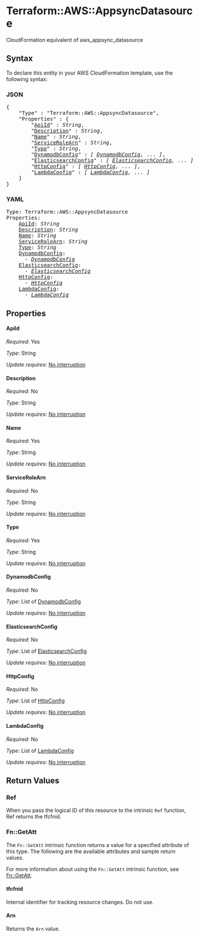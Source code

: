 # Terraform::AWS::AppsyncDatasource

CloudFormation equivalent of aws_appsync_datasource

## Syntax

To declare this entity in your AWS CloudFormation template, use the following syntax:

### JSON

<pre>
{
    "Type" : "Terraform::AWS::AppsyncDatasource",
    "Properties" : {
        "<a href="#apiid" title="ApiId">ApiId</a>" : <i>String</i>,
        "<a href="#description" title="Description">Description</a>" : <i>String</i>,
        "<a href="#name" title="Name">Name</a>" : <i>String</i>,
        "<a href="#servicerolearn" title="ServiceRoleArn">ServiceRoleArn</a>" : <i>String</i>,
        "<a href="#type" title="Type">Type</a>" : <i>String</i>,
        "<a href="#dynamodbconfig" title="DynamodbConfig">DynamodbConfig</a>" : <i>[ <a href="dynamodbconfig.md">DynamodbConfig</a>, ... ]</i>,
        "<a href="#elasticsearchconfig" title="ElasticsearchConfig">ElasticsearchConfig</a>" : <i>[ <a href="elasticsearchconfig.md">ElasticsearchConfig</a>, ... ]</i>,
        "<a href="#httpconfig" title="HttpConfig">HttpConfig</a>" : <i>[ <a href="httpconfig.md">HttpConfig</a>, ... ]</i>,
        "<a href="#lambdaconfig" title="LambdaConfig">LambdaConfig</a>" : <i>[ <a href="lambdaconfig.md">LambdaConfig</a>, ... ]</i>
    }
}
</pre>

### YAML

<pre>
Type: Terraform::AWS::AppsyncDatasource
Properties:
    <a href="#apiid" title="ApiId">ApiId</a>: <i>String</i>
    <a href="#description" title="Description">Description</a>: <i>String</i>
    <a href="#name" title="Name">Name</a>: <i>String</i>
    <a href="#servicerolearn" title="ServiceRoleArn">ServiceRoleArn</a>: <i>String</i>
    <a href="#type" title="Type">Type</a>: <i>String</i>
    <a href="#dynamodbconfig" title="DynamodbConfig">DynamodbConfig</a>: <i>
      - <a href="dynamodbconfig.md">DynamodbConfig</a></i>
    <a href="#elasticsearchconfig" title="ElasticsearchConfig">ElasticsearchConfig</a>: <i>
      - <a href="elasticsearchconfig.md">ElasticsearchConfig</a></i>
    <a href="#httpconfig" title="HttpConfig">HttpConfig</a>: <i>
      - <a href="httpconfig.md">HttpConfig</a></i>
    <a href="#lambdaconfig" title="LambdaConfig">LambdaConfig</a>: <i>
      - <a href="lambdaconfig.md">LambdaConfig</a></i>
</pre>

## Properties

#### ApiId

_Required_: Yes

_Type_: String

_Update requires_: [No interruption](https://docs.aws.amazon.com/AWSCloudFormation/latest/UserGuide/using-cfn-updating-stacks-update-behaviors.html#update-no-interrupt)

#### Description

_Required_: No

_Type_: String

_Update requires_: [No interruption](https://docs.aws.amazon.com/AWSCloudFormation/latest/UserGuide/using-cfn-updating-stacks-update-behaviors.html#update-no-interrupt)

#### Name

_Required_: Yes

_Type_: String

_Update requires_: [No interruption](https://docs.aws.amazon.com/AWSCloudFormation/latest/UserGuide/using-cfn-updating-stacks-update-behaviors.html#update-no-interrupt)

#### ServiceRoleArn

_Required_: No

_Type_: String

_Update requires_: [No interruption](https://docs.aws.amazon.com/AWSCloudFormation/latest/UserGuide/using-cfn-updating-stacks-update-behaviors.html#update-no-interrupt)

#### Type

_Required_: Yes

_Type_: String

_Update requires_: [No interruption](https://docs.aws.amazon.com/AWSCloudFormation/latest/UserGuide/using-cfn-updating-stacks-update-behaviors.html#update-no-interrupt)

#### DynamodbConfig

_Required_: No

_Type_: List of <a href="dynamodbconfig.md">DynamodbConfig</a>

_Update requires_: [No interruption](https://docs.aws.amazon.com/AWSCloudFormation/latest/UserGuide/using-cfn-updating-stacks-update-behaviors.html#update-no-interrupt)

#### ElasticsearchConfig

_Required_: No

_Type_: List of <a href="elasticsearchconfig.md">ElasticsearchConfig</a>

_Update requires_: [No interruption](https://docs.aws.amazon.com/AWSCloudFormation/latest/UserGuide/using-cfn-updating-stacks-update-behaviors.html#update-no-interrupt)

#### HttpConfig

_Required_: No

_Type_: List of <a href="httpconfig.md">HttpConfig</a>

_Update requires_: [No interruption](https://docs.aws.amazon.com/AWSCloudFormation/latest/UserGuide/using-cfn-updating-stacks-update-behaviors.html#update-no-interrupt)

#### LambdaConfig

_Required_: No

_Type_: List of <a href="lambdaconfig.md">LambdaConfig</a>

_Update requires_: [No interruption](https://docs.aws.amazon.com/AWSCloudFormation/latest/UserGuide/using-cfn-updating-stacks-update-behaviors.html#update-no-interrupt)

## Return Values

### Ref

When you pass the logical ID of this resource to the intrinsic `Ref` function, Ref returns the tfcfnid.

### Fn::GetAtt

The `Fn::GetAtt` intrinsic function returns a value for a specified attribute of this type. The following are the available attributes and sample return values.

For more information about using the `Fn::GetAtt` intrinsic function, see [Fn::GetAtt](https://docs.aws.amazon.com/AWSCloudFormation/latest/UserGuide/intrinsic-function-reference-getatt.html).

#### tfcfnid

Internal identifier for tracking resource changes. Do not use.

#### Arn

Returns the <code>Arn</code> value.

